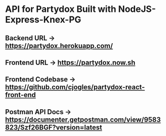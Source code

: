 # API for Partydox Built with NodeJS-Express-Knex-PG

## Backend URL -> https://partydox.herokuapp.com/

## Frontend URL -> https://partydox.now.sh

## Frontend Codebase -> https://github.com/cjogles/partydox-react-front-end

## Postman API Docs -> https://documenter.getpostman.com/view/9583823/Szf26BGF?version=latest

